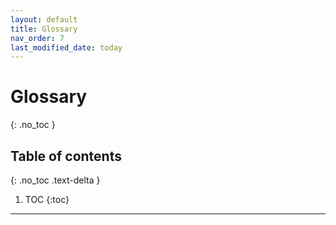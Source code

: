 ```yaml
---
layout: default
title: Glossary
nav_order: 7
last_modified_date: today
---
```


# Glossary
{: .no_toc }

## Table of contents
{: .no_toc .text-delta }

1. TOC
{:toc}

---
